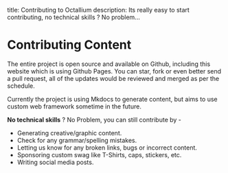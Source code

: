 title: Contributing to Octallium
description: Its really easy to start contributing, no technical skills ? No problem...

# Contributing Content

The entire project is open source and available on Github, including this website which is using Github Pages. You can star, fork or even better send a pull request, all of the updates would be reviewed and merged as per the schedule.

Currently the project is using Mkdocs to generate content, but aims to use custom web framework sometime in the future.

**No technical skills** ? No Problem, you can still contribute by -

- Generating creative/graphic content.
- Check for any grammar/spelling mistakes.
- Letting us know for any broken links, bugs or incorrect content.
- Sponsoring custom swag like T-Shirts, caps, stickers, etc.
- Writing social media posts.
